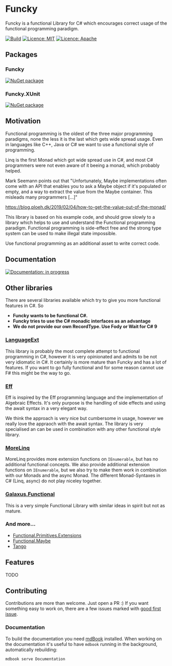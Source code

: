 # Funcky

Funcky is a functional Library for C# which encourages correct usage of the functional programming paradigm.

[![Build](https://github.com/polyadic/funcky/workflows/Build/badge.svg)](https://github.com/messerli-informatik-ag/funcky/actions?query=workflow%3ABuild)
[![Licence: MIT](https://img.shields.io/badge/licence-MIT-green)](https://raw.githubusercontent.com/polyadic/funcky/master/LICENSE-MIT)
[![Licence: Apache](https://img.shields.io/badge/licence-Apache-green)](https://raw.githubusercontent.com/polyadic/funcky/master/LICENSE-Apache)

## Packages

### Funcky

[![NuGet package](https://buildstats.info/nuget/Funcky)](https://www.nuget.org/packages/Funcky)

### Funcky.XUnit

[![NuGet package](https://buildstats.info/nuget/Funcky.XUnit)](https://www.nuget.org/packages/Funcky.XUnit)

## Motivation

Functional programming is the oldest of the three major programming paradigms, none the less it is the last which gets wide spread usage. Even in languages like C++, Java or C# we want to use a functional style of programming.

Linq is the first Monad which got wide spread use in C#, and most C# programmers were not even aware of it beeing a monad, which probably helped.

Mark Seemann points out that "Unfortunately, Maybe implementations often come with an API that enables you to ask a Maybe object if it's populated or empty, and a way to extract the value from the Maybe container. This misleads many programmers [...]"

https://blog.ploeh.dk/2019/02/04/how-to-get-the-value-out-of-the-monad/

This library is based on his example code, and should grow slowly to a library which helps to use and understand the Functional programming paradigm. Functional programming is side-effect free and the strong type system can be used to make illegal state impossible.

Use functional programming as an additional asset to write correct code.

## Documentation

[![Documentation: in progress](https://img.shields.io/badge/documentation-in%20progress-orange)](https://polyadic.github.io/funcky/)

## Other libraries

There are several libraries available which try to give you more functional features in C#. So 

* **Funcky wants to be functional C#.**
* **Funcky tries to use the C# monadic interfaces as an advantage**
* **We do not provide our own RecordType. Use Fody or Wait for C# 9**

### [LanguageExt](https://github.com/louthy/language-ext)

This library is probably the most complete attempt to functional programming in C#, however it is very opinionated and admits to be not very idiomatic in C#. It certainly is more mature than Funcky and has a lot of features. If you want to go fully functional and for some reason cannot use F# this might be the way to go.

### [Eff](https://github.com/nessos/Eff)

Eff is inspired by the Eff programming language and the implementation of Algebraic Effects. It's only purpose is the handling of side effects and using the await syntax in a very elegant way.

We think the approach is very nice but cumbersome in usage, however we really love the appraoch with the await syntax. The library is very specialised an can be used in combination with any other functional style library.

### [MoreLinq](https://github.com/morelinq/MoreLINQ/)

MoreLinq provides more extension functions on `IEnumerable`, but has no additional functional concepts. We also provide additional extension functions on `IEnumerable`, but we also try to make them work in combination with our Monads and the async Monad. The different Monad-Syntaxes in C# (Linq, async) do not play niceley together.

### [Galaxus.Functional](https://github.com/DigitecGalaxus/Galaxus.Functional)

This is a very simple Functional Library with similar ideas in spirit but not as mature. 

### And more…

* [Functional.Primitives.Extensions](https://github.com/JohannesMoersch/Functional)
* [Functional.Maybe](https://github.com/AndreyTsvetkov/Functional.Maybe)
* [Tango](https://github.com/gabrielschade/tango)


## Features

TODO

## Contributing
Contributions are more than welcome. Just open a PR :)
If you want something easy to work on, there are a few issues marked with [good first issue](https://github.com/polyadic/funcky/labels/good%20first%20issue).

### Documentation
To build the documentation you need [mdBook](https://github.com/rust-lang/mdBook) installed.
When working on the documentation it's useful to have `mdbook` running in the background, automatically rebuilding:

```bash
mdbook serve Documentation
```
